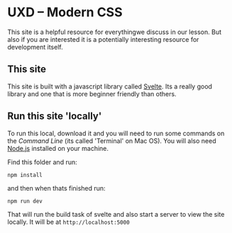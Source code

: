 # UXD – Modern CSS

This site is a helpful resource for everythingwe discuss in our lesson. But also if you are interested it is a potentially interesting resource for development itself.

## This site

This site is built with a javascript library called [Svelte](https://svelte.dev). Its a really good library and one that is more beginner friendly than others.

## Run this site 'locally'

To run this local, download it and you will need to run some commands on the _Command Line_ (its called 'Terminal' on Mac OS). You will also need [Node.js](https://nodejs.org/en/) installed on your machine.

Find this folder and run:

```
npm install
```

and then when thats finished run:

```
npm run dev
```

That will run the build task of svelte and also start a server to view the site locally. It will be at `http://localhost:5000`
